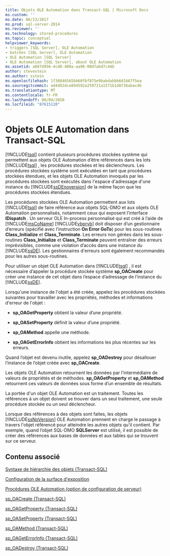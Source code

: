 ```yaml
---
title: Objets OLE Automation dans Transact-SQL | Microsoft Docs
ms.custom: ''
ms.date: 06/13/2017
ms.prod: sql-server-2014
ms.reviewer: ''
ms.technology: stored-procedures
ms.topic: conceptual
helpviewer_keywords:
- triggers [SQL Server], OLE Automation
- batches [SQL Server], OLE Automation
- OLE Automation [SQL Server]
- OLE Automation [SQL Server], about OLE Automation
ms.assetid: a887d956-4cd0-400a-aa96-00d7abd7c44b
author: stevestein
ms.author: sstein
ms.openlocfilehash: 1f36846565bb60fbf875e9babdabbb6d1667f5ea
ms.sourcegitcommit: ad4d92dce894592a259721a1571b1d8736abacdb
ms.translationtype: MT
ms.contentlocale: fr-FR
ms.lasthandoff: 08/04/2020
ms.locfileid: "87615120"
---
```

# <a name="ole-automation-objects-in-transact-sql"></a>Objets OLE Automation dans Transact-SQL
  [!INCLUDE[tsql](../../includes/tsql-md.md)] contient plusieurs procédures stockées système qui permettent aux objets OLE Automation d’être référencés dans les lots [!INCLUDE[tsql](../../includes/tsql-md.md)] , les procédures stockées et les déclencheurs. Les procédures stockées système sont exécutées en tant que procédures stockées étendues, et les objets OLE Automation invoqués par les procédures stockées sont exécutés dans l'espace d'adressage d'une instance du [!INCLUDE[ssDEnoversion](../../includes/ssdenoversion-md.md)] de la même façon que les procédures stockées étendues.  
  
 Les procédures stockées OLE Automation permettent aux lots [!INCLUDE[tsql](../../includes/tsql-md.md)] de faire référence aux objets SQL-DMO et aux objets OLE Automation personnalisés, notamment ceux qui exposent l’interface **IDispatch** . Un serveur OLE In-process personnalisé qui est créé à l’aide de [!INCLUDE[msCoName](../../includes/msconame-md.md)] [!INCLUDE[vbprvb](../../includes/vbprvb-md.md)] doit disposer d’un gestionnaire d’erreurs (spécifié avec l’instruction **On Error GoTo**) pour les sous-routines **Class_Initialize** et **Class_Terminate**. Les erreurs non gérées dans les sous-routines **Class_Initialize** et **Class_Terminate** peuvent entraîner des erreurs imprévisibles, comme une violation d’accès dans une instance du [!INCLUDE[ssDE](../../includes/ssde-md.md)]. Les gestionnaires d'erreurs sont également recommandés pour les autres sous-routines.  
  
 Pour utiliser un objet OLE Automation dans [!INCLUDE[tsql](../../includes/tsql-md.md)] , il est nécessaire d’appeler la procédure stockée système **sp_OACreate** pour créer une instance de cet objet dans l’espace d’adressage de l’instance du [!INCLUDE[ssDE](../../includes/ssde-md.md)].  
  
 Lorsqu'une instance de l'objet a été créée, appelez les procédures stockées suivantes pour travailler avec les propriétés, méthodes et informations d'erreur de l'objet :  
  
-   **sp_OAGetProperty** obtient la valeur d’une propriété.  
  
-   **sp_OASetProperty** définit la valeur d’une propriété.  
  
-   **sp_OAMethod** appelle une méthode.  
  
-   **sp_OAGetErrorInfo** obtient les informations les plus récentes sur les erreurs.  
  
 Quand l’objet est devenu inutile, appelez **sp_OADestroy** pour désallouer l’instance de l’objet créée avec **sp_OACreate**.  
  
 Les objets OLE Automation retournent les données par l'intermédiaire de valeurs de propriétés et de méthodes. **sp_OAGetProperty** et **sp_OAMethod** retournent ces valeurs de données sous forme d’un ensemble de résultats.  
  
 La portée d'un objet OLE Automation est un traitement. Toutes les références à un objet doivent se trouver dans un seul traitement, une seule procédure stockée ou un seul déclencheur.  
  
 Lorsque des références à des objets sont faites, les objets [!INCLUDE[ssNoVersion](../../includes/ssnoversion-md.md)] OLE Automation prennent en charge le passage à travers l'objet référencé pour atteindre les autres objets qu'il contient. Par exemple, quand l’objet SQL-DMO **SQLServer** est utilisé, il est possible de créer des références aux bases de données et aux tables qui se trouvent sur ce serveur.  
  
## <a name="related-content"></a>Contenu associé  
 [Syntaxe de hiérarchie des objets &#40;Transact-SQL&#41;](/sql/relational-databases/system-stored-procedures/object-hierarchy-syntax-transact-sql)  
  
 [Configuration de la surface d'exposition](../security/surface-area-configuration.md)  
  
 [Procédures OLE Automation (option de configuration de serveur)](../../database-engine/configure-windows/ole-automation-procedures-server-configuration-option.md)  
  
 [sp_OACreate &#40;Transact-SQL&#41;](/sql/relational-databases/system-stored-procedures/sp-oacreate-transact-sql)  
  
 [sp_OAGetProperty &#40;Transact-SQL&#41;](/sql/relational-databases/system-stored-procedures/sp-oagetproperty-transact-sql)  
  
 [sp_OASetProperty &#40;Transact-SQL&#41;](/sql/relational-databases/system-stored-procedures/sp-oasetproperty-transact-sql)  
  
 [sp_OAMethod &#40;Transact-SQL&#41;](/sql/relational-databases/system-stored-procedures/sp-oamethod-transact-sql)  
  
 [sp_OAGetErrorInfo &#40;Transact-SQL&#41;](/sql/relational-databases/system-stored-procedures/sp-oageterrorinfo-transact-sql)  
  
 [sp_OADestroy &#40;Transact-SQL&#41;](/sql/relational-databases/system-stored-procedures/sp-oadestroy-transact-sql)  
  
  
